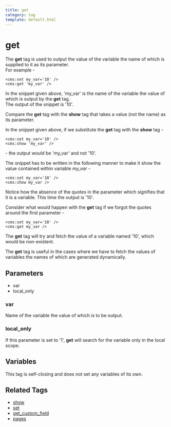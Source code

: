 ```yaml
---
title: get
category: tag
template: default.html
---
```


# get

The **get** tag is used to output the value of the variable the name of which is supplied to it as its parameter.<br/>
For example -

```
<cms:set my_var='10' />
<cms:get 'my_var' />
```

In the snippet given above,  'my\_var' is the name of the variable the value of which is output by the **get** tag.<br/>
The output of the snippet is '10'.

Compare the **get** tag with the **show** tag that takes a value (not the name) as its parameter.

In the snippet given above, if we substitute the **get** tag with the **show** tag -

```
<cms:set my_var='10' />
<cms:show 'my_var' />
```

\- the output would be 'my\_var' and not '10'.

The snippet has to be written in the following manner to make it show the value contained within variable *my\_var* -

```
<cms:set my_var='10' />
<cms:show my_var />
```

Notice how the absence of the quotes in the parameter which signifies that it is a variable. This time the output is '10'.

Consider what would happen with the **get** tag if we forgot the quotes around the first parameter -

```
<cms:set my_var='10' />
<cms:get my_var />
```

The **get** tag will try and fetch the value of a variable named '10', which would be non-existent.

The **get** tag is useful in the cases where we have to fetch the values of variables the names of which are generated dynamically.

## Parameters

*   var
*   local\_only

### var

Name of the variable the value of which is to be output.

### local_only

If this parameter is set to '1', **get** will search for the variable only in the local scope.

## Variables

This tag is self-closing and does not set any variables of its own.

## Related Tags

*   [show](../show.html)
*   [set](../set.html)
*   [get\_custom\_field](../get_custom_field.html)
*   [pages](../pages.html)
